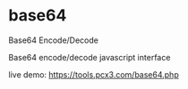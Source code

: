 # base64
Base64 Encode/Decode


 Base64 encode/decode javascript interface
 
 live demo: https://tools.pcx3.com/base64.php
